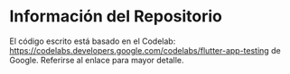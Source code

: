 # Información del Repositorio

El código escrito está basado en el Codelab: https://codelabs.developers.google.com/codelabs/flutter-app-testing de Google. Referirse al enlace para mayor detalle.